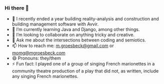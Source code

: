 ### Hi there 👋

- 🔭 I recently ended a year building reality-analysis and construction and building management software with Avvir.
- 🌱 I’m currently learning Java and Django, among other things.
- 👯 I’m looking to collaborate on anything tricky and creative.
- 💬 Ask me about the intersections between coding and semiotics.
- 📫 How to reach me: m.groesbeck@gmail.com or momg@mgroesbeck.com
- 😄 Pronouns: they/them
- ⚡ Fun fact: I played one of a group of singing French marionettes in a community theatre production of a play that did not, as written, include any singing French marionettes.
